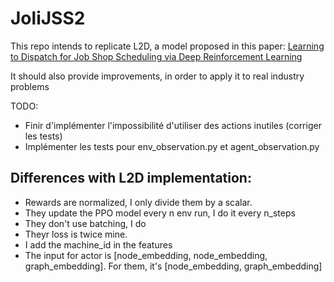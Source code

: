 # JoliJSS2

This repo intends to replicate L2D, a model proposed in this paper:
[Learning to Dispatch for Job Shop Scheduling via Deep Reinforcement Learning](https://arxiv.org/pdf/2010.12367)

It should also provide improvements, in order to apply it to real industry problems

TODO:
 - Finir d'implémenter l'impossibilité d'utiliser des actions inutiles (corriger les tests)
 - Implémenter les tests pour env_observation.py et agent_observation.py

## Differences with L2D implementation:
 - Rewards are normalized, I only divide them by a scalar.
 - They update the PPO model every n env run, I do it every n_steps
 - They don't use batching, I do
 - Theyr loss is twice mine.
 - I add the machine_id in the features
 - The input for actor is [node_embedding, node_embedding, graph_embedding]. For them, 
   it's [node_embedding, graph_embedding]
